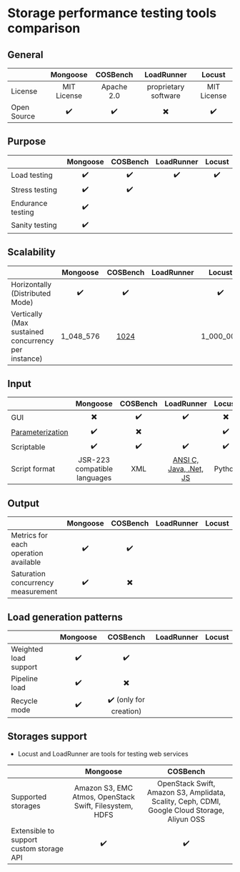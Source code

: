 # Storage performance testing tools comparison

## General
|                   | Mongoose  | COSBench | LoadRunner         | Locust |
| ---               | :---:     | :---:    | :---:              | :---:  |
| License           |MIT License|Apache 2.0|proprietary software|MIT License|
| Open Source       |:heavy_check_mark:|:heavy_check_mark:    |    :heavy_multiplication_x:           |  :heavy_check_mark:|

## Purpose
|                   | Mongoose  | COSBench | LoadRunner | Locust |
| ---               | :---:     | :---:    | :---:      | :---:  |
| Load testing      | :heavy_check_mark:  |  :heavy_check_mark:  |   :heavy_check_mark:   | :heavy_check_mark: |
| Stress testing    | :heavy_check_mark:  |  :heavy_check_mark:  |            |        |
| Endurance testing | :heavy_check_mark:  |          |            |        |
| Sanity testing    | :heavy_check_mark:  |          |            |        |

## Scalability
|                                                    | Mongoose  | COSBench | LoadRunner | Locust |
| ---                                                | :---:     | :---:    | :---:      | :---:  |
| Horizontally (Distributed Mode)                    |   :heavy_check_mark:  |   :heavy_check_mark: |            |  :heavy_check_mark:|
| Vertically (Max sustained concurrency per instance)|1_048_576  |[1024](http://cosbench.1094679.n5.nabble.com/how-many-connections-users-can-cosbench-create-to-test-one-swift-storage-tp325p326.html)|            |1_000_000|

## Input
|                  | Mongoose  | COSBench | LoadRunner | Locust |
| ---              | :---:     | :---:    | :---:      | :---:  |
| GUI              |    :heavy_multiplication_x:  |   :heavy_check_mark: |  :heavy_check_mark:    | :heavy_multiplication_x:  |
| [Parameterization](https://github.com/emc-mongoose/mongoose/wiki/v3.6-Configuration#2-parametrization) |    :heavy_check_mark: |   :heavy_multiplication_x:  |            |  :heavy_check_mark:|
| Scriptable       |   :heavy_check_mark:  |  :heavy_check_mark:  |   :heavy_check_mark:   |  :heavy_check_mark:|
| Script format    |JSR-223 compatible languages|XML|[ANSI C, Java, .Net, JS](https://en.wikipedia.org/wiki/LoadRunner)|Python|

## Output
|                                      | Mongoose  | COSBench | LoadRunner | Locust |
| ---                                  | :---:     | :---:    | :---:      | :---:  |
| Metrics for each operation available |   :heavy_check_mark:  |   :heavy_check_mark: |            |        |
| Saturation concurrency measurement   |   :heavy_check_mark:  |   :heavy_multiplication_x:  |            |        |

## Load generation patterns
|                       | Mongoose  | COSBench | LoadRunner | Locust |
| ---                   | :---:     | :---:    | :---:      | :---:  |
| Weighted load support |    :heavy_check_mark: | :heavy_check_mark:   |            |        |
| Pipeline load         |    :heavy_check_mark: | :heavy_multiplication_x:    |            |        |
| Recycle mode          |    :heavy_check_mark: |:heavy_check_mark: (only for creation)|            |        |

## Storages support

* Locust and LoadRunner are tools for testing web services

|                                          | Mongoose  | COSBench |
| ---                                      | :---:     | :---:    |
| Supported storages                       |Amazon S3, EMC Atmos, OpenStack Swift, Filesystem, HDFS|OpenStack Swift, Amazon S3, Amplidata, Scality, Ceph, CDMI, Google Cloud Storage, Aliyun OSS|
| Extensible to support custom storage API |  :heavy_check_mark:   |  :heavy_check_mark:  |

